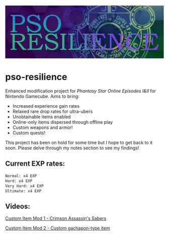 ![PSO Resilience Banner](https://github.com/choogiesaur/pso-resilience/blob/master/resources/psor_banner_large.png)
# pso-resilience
Enhanced modification project for *Phantasy Star Online Episodes I&II* for Nintendo Gamecube. Aims to bring:
- Increased experience gain rates
- Relaxed rare drop rates for ultra-ubers
- Unobtainable items enabled
- Online-only items dispersed through offline play
- Custom weapons and armor!
- Custom quests!

This project has been on hold for some time but I hope to get back to it soon. Please delve through my notes section to see my findings!

## Current EXP rates:
```
Normal: x4 EXP
Hard: x4 EXP
Very Hard: x4 EXP
Ultimate: x4 EXP
```
## Videos:
[Custom Item Mod 1 - Crimson Assassin's Sabers](https://www.youtube.com/watch?v=hz6xePR5fhw)

[Custom Item Mod 2 - Custom gachapon-type item](https://www.youtube.com/watch?v=YomfU2Daxr4)
